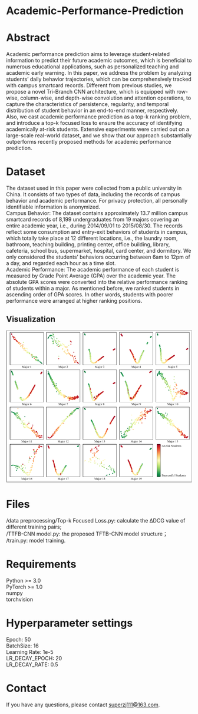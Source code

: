 # Academic-Performance-Prediction
# Abstract
Academic performance prediction aims to leverage  student-related information to predict their future academic outcomes, which is beneficial to numerous educational applications,  such as personalized teaching and academic early warning. In  this paper, we address the problem by analyzing students’ daily  behavior trajectories, which can be comprehensively tracked  with campus smartcard records. Different from previous studies,  we propose a novel Tri-Branch CNN architecture, which is  equipped with row-wise, column-wise, and depth-wise convolution and attention operations, to capture the characteristics  of persistence, regularity, and temporal distribution of student  behavior in an end-to-end manner, respectively. Also, we cast  academic performance prediction as a top-k ranking problem,  and introduce a top-k focused loss to ensure the accuracy of  identifying academically at-risk students. Extensive experiments  were carried out on a large-scale real-world dataset, and we show  that our approach substantially outperforms recently proposed  methods for academic performance prediction.
# Dataset

The dataset used in this paper were collected from a public  university in China. It consists of two types of data, including  the records of campus behavior and academic performance.  For privacy protection, all personally identifiable information  is anonymized.  
Campus Behavior: The dataset contains approximately 13.7  million campus smartcard records of 8,199 undergraduates  from 19 majors covering an entire academic year, i.e., during  2014/09/01 to 2015/08/30. The records reflect some consumption and entry-exit behaviors of students in campus, which  totally take place at 12 different locations, i.e., the laundry  room, bathroom, teaching building, printing center, office  building, library, cafeteria, school bus, supermarket, hospital,  card center, and dormitory. We only considered the students’  behaviors occurring between 6am to 12pm of a day, and  regarded each hour as a time slot.   
Academic Performance: The academic performance of each  student is measured by Grade Point Average (GPA) over the  academic year. The absolute GPA scores were converted into  the relative performance ranking of students within a major.  As mentioned before, we ranked students in ascending order of  GPA scores. In other words, students with poorer performance  were arranged at higher ranking positions.

## Visualization
![image](https://github.com/ZongJ1111/Academic-Performance-Prediction/blob/main/Visualization.png)

# Files
/data preprocessing/Top-k Focused Loss.py: calculate the ∆DCG value of different training pairs;  
/TTFB-CNN model.py: the proposed TFTB-CNN model structure；  
/train.py: model training.

# Requirements
Python >= 3.0  
PyTorch >= 1.0  
numpy  
torchvision 

# Hyperparameter settings
Epoch: 50  
BatchSize: 16  
Learning Rate: 1e-5  
LR_DECAY_EPOCH: 20  
LR_DECAY_RATE: 0.5  

# Contact
If you have any questions, please contact superzj111@163.com.
